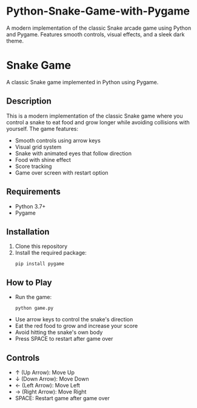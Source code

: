 # Python-Snake-Game-with-Pygame
A modern implementation of the classic Snake arcade game using Python and Pygame. Features smooth controls, visual effects, and a sleek dark theme.
# Snake Game

A classic Snake game implemented in Python using Pygame.

## Description
This is a modern implementation of the classic Snake game where you control a snake to eat food and grow longer while avoiding collisions with yourself. The game features:

- Smooth controls using arrow keys
- Visual grid system
- Snake with animated eyes that follow direction
- Food with shine effect
- Score tracking
- Game over screen with restart option

## Requirements
- Python 3.7+
- Pygame

## Installation
1. Clone this repository
2. Install the required package:
   ```
   pip install pygame
   ```

## How to Play
- Run the game:
  ```
  python game.py
  ```
- Use arrow keys to control the snake's direction
- Eat the red food to grow and increase your score
- Avoid hitting the snake's own body
- Press SPACE to restart after game over

## Controls
- ↑ (Up Arrow): Move Up
- ↓ (Down Arrow): Move Down
- ← (Left Arrow): Move Left
- → (Right Arrow): Move Right
- SPACE: Restart game after game over
